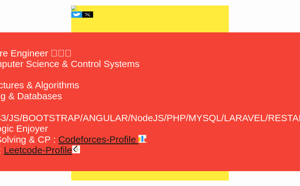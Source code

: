 <div style="background-color: #ffeb3b; font-family: Arial, Helvetica, sans-serif;">
<p>
<a href="https://www.linkedin.com/in/zedan-mohamed-9ba98b21a/"><img src="https://img.shields.io/badge/linkedin-%230177B5?style=flat&logo=linkedin&logoColor=white"/></a>
<br>
<a href="https://twitter.com/zedanmohamed99" ><img src="./icons/twiter.png" width="70px" height="20px" /></a>
  </p>
  <div style="display: flex; align-items: center;justify-content: center;">
    <P style="background: #f44336;padding:50px;color:#fff;font-size: 30px;border-radius: 6px;">  
        <span>I'm a Software Engineer 🧑🏻‍💻</span> <br>
        <span>Studies Computer Science & Control Systems </span> <br>
        <span>Skills<br> 
            ✅ Data Structures & Algorithms <br>
            ✅ Networking & Databases <br>
            ✅ HTML5/CSS3/JS/BOOTSTRAP/ANGULAR/NodeJS/PHP/MYSQL/LARAVEL/RESTAPI/C++/C/C# <br>
            ✅ Math & Logic Enjoyer <br>
            🥰 Problem Solving & CP : <a href='https://codeforces.com/profile/ZedanIntrovertV' style="text-align:center">Codeforces-Profile <img src='./icons/codeforces.png' width="25px"></a>
            <br> 🥰 LeetCode: <a href='https://leetcode.com/ZedanMohamed/'>Leetcode-Profile<img src='./icons/leetcode.png' width="25px"></a>
        </span>
    

</div>
  



